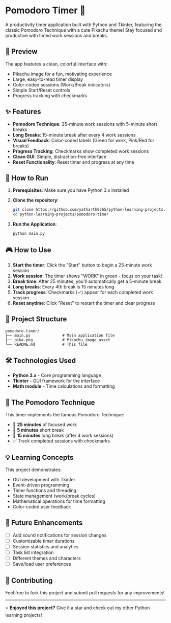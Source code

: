 # Pomodoro Timer 🍅

A productivity timer application built with Python and Tkinter, featuring the classic Pomodoro Technique with a cute Pikachu theme! Stay focused and productive with timed work sessions and breaks.

## 📸 Preview

The app features a clean, colorful interface with:
- Pikachu image for a fun, motivating experience
- Large, easy-to-read timer display
- Color-coded sessions (Work/Break indicators)
- Simple Start/Reset controls
- Progress tracking with checkmarks

## ✨ Features

- **Pomodoro Technique**: 25-minute work sessions with 5-minute short breaks
- **Long Breaks**: 15-minute break after every 4 work sessions
- **Visual Feedback**: Color-coded labels (Green for work, Pink/Red for breaks)
- **Progress Tracking**: Checkmarks show completed work sessions
- **Clean GUI**: Simple, distraction-free interface
- **Reset Functionality**: Reset timer and progress at any time

## 🚀 How to Run

1. **Prerequisites**: Make sure you have Python 3.x installed
2. **Clone the repository**:
   ```bash
   git clone https://github.com/yatharth0365/python-learning-projects.git
   cd python-learning-projects/pomodoro-timer
   ```

3. **Run the Application**:
   ```bash
   python main.py
   ```

## 🎮 How to Use

1. **Start the timer**: Click the "Start" button to begin a 25-minute work session
2. **Work session**: The timer shows "WORK" in green - focus on your task!
3. **Break time**: After 25 minutes, you'll automatically get a 5-minute break
4. **Long breaks**: Every 4th break is 15 minutes long
5. **Track progress**: Checkmarks (✓) appear for each completed work session
6. **Reset anytime**: Click "Reset" to restart the timer and clear progress

## 📁 Project Structure

```
pomodoro-timer/
├── main.py              # Main application file
├── pika.png             # Pikachu image asset
└── README.md            # This file
```

## 🛠️ Technologies Used

- **Python 3.x** - Core programming language
- **Tkinter** - GUI framework for the interface
- **Math module** - Time calculations and formatting

## 🧠 The Pomodoro Technique

This timer implements the famous Pomodoro Technique:
- 🍅 **25 minutes** of focused work
- 🛌 **5 minutes** short break
- 🛌 **15 minutes** long break (after 4 work sessions)
- ✅ Track completed sessions with checkmarks

## 💡 Learning Concepts

This project demonstrates:
- GUI development with Tkinter
- Event-driven programming
- Timer functions and threading
- State management (work/break cycles)
- Mathematical operations for time formatting
- Color-coded user feedback

## 🔮 Future Enhancements

- [ ] Add sound notifications for session changes
- [ ] Customizable timer durations
- [ ] Session statistics and analytics
- [ ] Task list integration
- [ ] Different themes and characters
- [ ] Save/load user preferences

## 🤝 Contributing

Feel free to fork this project and submit pull requests for any improvements!

---

⭐ **Enjoyed this project?** Give it a star and check out my other Python learning projects!
